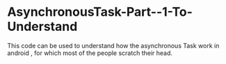 # AsynchronousTask-Part--1-To-Understand
This code can be used to understand how the asynchronous Task work in android , for which most of the people scratch their head.
